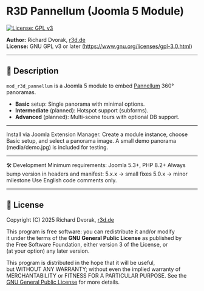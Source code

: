 # R3D Pannellum (Joomla 5 Module)

[![License: GPL v3](https://img.shields.io/badge/License-GPLv3-blue.svg)](https://www.gnu.org/licenses/gpl-3.0.html)
 
**Author:** Richard Dvorak, [r3d.de](https://r3d.de)  
**License:** GNU GPL v3 or later (https://www.gnu.org/licenses/gpl-3.0.html)

---

## 📌 Description
`mod_r3d_pannellum` is a Joomla 5 module to embed [Pannellum](https://pannellum.org) 360° panoramas.

- **Basic** setup: Single panorama with minimal options.
- **Intermediate** (planned): Hotspot support (subforms).
- **Advanced** (planned): Multi-scene tours with optional DB support.

---

Install via Joomla Extension Manager.
Create a module instance, choose Basic setup, and select a panorama image.
A small demo panorama (media/demo.jpg) is included for testing.

---

🛠️ Development
Minimum requirements: Joomla 5.3+, PHP 8.2+
Always bump version in headers and manifest:
5.x.x → small fixes
5.0.x → minor milestone
Use English code comments only.

---

## 📄 License

Copyright (C) 2025 Richard Dvorak, [r3d.de](https://r3d.de)

This program is free software: you can redistribute it and/or modify  
it under the terms of the **GNU General Public License** as published by  
the Free Software Foundation, either version 3 of the License, or  
(at your option) any later version.

This program is distributed in the hope that it will be useful,  
but WITHOUT ANY WARRANTY; without even the implied warranty of  
MERCHANTABILITY or FITNESS FOR A PARTICULAR PURPOSE. See the  
[GNU General Public License](https://www.gnu.org/licenses/gpl-3.0.html) for more details.

